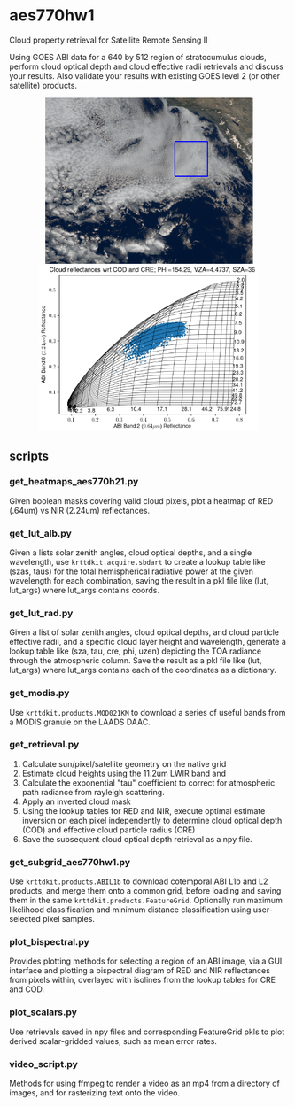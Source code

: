 # aes770hw1

Cloud property retrieval for Satellite Remote Sensing II

Using GOES ABI data for a 640 by 512 region of stratocumulus clouds,
perform cloud optical depth and cloud effective radii retrievals and
discuss your results. Also validate your results with existing GOES
level 2 (or other satellite) products.

<p align="center">
  <img height="300" src="https://github.com/Mitchell-D/aes770hw1/blob/main/report/figs/bispec_seabreeze_domain.png" />
    <img height="300" src="https://github.com/Mitchell-D/aes770hw1/blob/main/report/figs/bispec_seabreeze.png" />
</p>

## scripts

### get\_heatmaps\_aes770h21.py

Given boolean masks covering valid cloud pixels, plot a heatmap of
RED (.64um) vs NIR (2.24um) reflectances.

### get\_lut\_alb.py

Given a lists solar zenith angles, cloud optical depths, and
a single wavelength, use `krttdkit.acquire.sbdart` to create a lookup
table like (szas, taus) for the total hemispherical radiative power
at the given wavelength for each combination, saving the result in
a pkl file like (lut, lut\_args) where lut\_args contains coords.

### get\_lut\_rad.py

Given a list of solar zenith angles, cloud optical depths, and cloud
particle effective radii, and a specific cloud layer height and
wavelength, generate a lookup table like (sza, tau, cre, phi, uzen)
depicting the TOA radiance through the atmospheric column. Save the
result as a pkl file like (lut, lut\_args) where lut\_args contains
each of the coordinates as a dictionary.

### get\_modis.py

Use `krttdkit.products.MOD021KM` to download a series of useful bands
from a MODIS granule on the LAADS DAAC.

### get\_retrieval.py

1. Calculate sun/pixel/satellite geometry on the native grid
2. Estimate cloud heights using the 11.2um LWIR band and
3. Calculate the exponential "tau" coefficient to correct for
   atmospheric path radiance from rayleigh scattering.
4. Apply an inverted cloud mask
5. Using the lookup tables for RED and NIR, execute optimal estimate
   inversion on each pixel independently to determine cloud optical
   depth (COD) and effective cloud particle radius (CRE)
6. Save the subsequent cloud optical depth retrieval as a npy file.

### get\_subgrid\_aes770hw1.py

Use `krttdkit.products.ABIL1b` to download cotemporal ABI L1b and L2
products, and merge them onto a common grid, before loading and
saving them in the same `krttdkit.products.FeatureGrid`. Optionally
run maximum likelihood classification and minimum distance
classification using user-selected pixel samples.

### plot\_bispectral.py

Provides plotting methods for selecting a region of an ABI image, via
a GUI interface and plotting a bispectral diagram of RED and NIR
reflectances from pixels within, overlayed with isolines from the
lookup tables for CRE and COD.

### plot\_scalars.py

Use retrievals saved in npy files and corresponding FeatureGrid pkls
to plot derived scalar-gridded values, such as mean error rates.

### video\_script.py

Methods for using ffmpeg to render a video as an mp4 from a directory
of images, and for rasterizing text onto the video.
